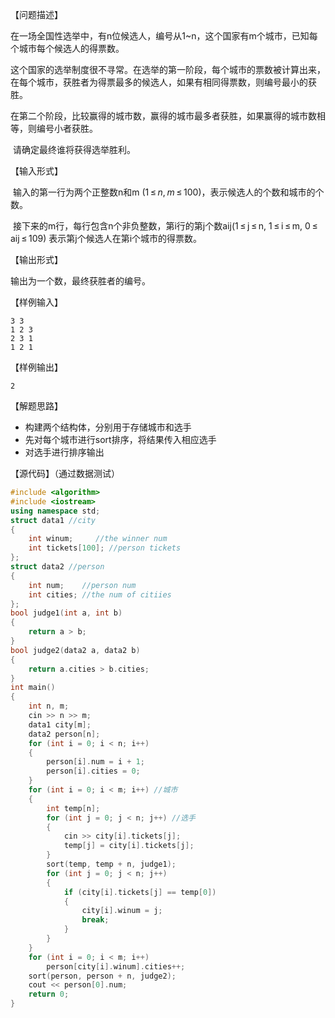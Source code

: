 【问题描述】

​    在一场全国性选举中，有n位候选人，编号从1~n，这个国家有m个城市，已知每个城市每个候选人的得票数。

​    这个国家的选举制度很不寻常。在选举的第一阶段，每个城市的票数被计算出来，在每个城市，获胜者为得票最多的候选人，如果有相同得票数，则编号最小的获胜。

​    在第二个阶段，比较赢得的城市数，赢得的城市最多者获胜，如果赢得的城市数相等，则编号小者获胜。

​    请确定最终谁将获得选举胜利。

【输入形式】

​    输入的第一行为两个正整数n和m (1 ≤ *n*, *m* ≤ 100)，表示候选人的个数和城市的个数。

​    接下来的m行，每行包含n个非负整数，第i行的第j个数aij(1 ≤ j ≤ n, 1 ≤ i ≤ m, 0 ≤ aij ≤ 109) 表示第j个候选人在第i个城市的得票数。

【输出形式】

输出为一个数，最终获胜者的编号。

【样例输入】

```
3 3
1 2 3
2 3 1
1 2 1
```

【样例输出】

```
2
```

【解题思路】

+ 构建两个结构体，分别用于存储城市和选手
+ 先对每个城市进行sort排序，将结果传入相应选手
+ 对选手进行排序输出 

【源代码】（通过数据测试）

```c++
#include <algorithm>
#include <iostream>
using namespace std;
struct data1 //city
{
    int winum;     //the winner num
    int tickets[100]; //person tickets
};
struct data2 //person
{
    int num;    //person num
    int cities; //the num of citiies
};
bool judge1(int a, int b)
{
    return a > b;
}
bool judge2(data2 a, data2 b)
{
    return a.cities > b.cities;
}
int main()
{
    int n, m;
    cin >> n >> m;
    data1 city[m];
    data2 person[n];
    for (int i = 0; i < n; i++)
    {
        person[i].num = i + 1;
        person[i].cities = 0;
    }
    for (int i = 0; i < m; i++) //城市
    {
        int temp[n];
        for (int j = 0; j < n; j++) //选手
        {
            cin >> city[i].tickets[j];
            temp[j] = city[i].tickets[j];
        }
        sort(temp, temp + n, judge1);
        for (int j = 0; j < n; j++)
        {
            if (city[i].tickets[j] == temp[0])
            {
                city[i].winum = j;
                break;
            }
        }
    }
    for (int i = 0; i < m; i++)
        person[city[i].winum].cities++;
    sort(person, person + n, judge2);
    cout << person[0].num;
    return 0;
}
```
